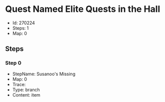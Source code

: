 # Quest Named Elite Quests in the Hall

- Id: 270224
- Steps: 1
- Map: 0

## Steps

### Step 0
- StepName:  Susanoo's Missing
- Map:  0
- Trace:  
- Type:  branch
- Content:  item


